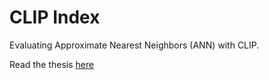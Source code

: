 # CLIP Index

Evaluating Approximate Nearest Neighbors (ANN) with CLIP.

Read the thesis [here](assets/Enhancing&#32;Image&#32;Retrieval&#32;in&#32;Natural&#32;Language&#32;Processing&#32;Applications.pdf)
